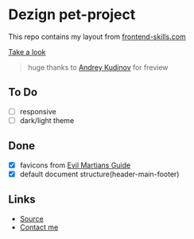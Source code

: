 # **Dezign pet-project**

This repo contains my layout from [frontend-skills.com](https://frontend-skills.com)

[Take a look](https://latnikou.github.io/pet-dezign/)

> huge thanks to [Andrey Kudinov](https://github.com/andrey-kudinov) for freview


## **To Do**
- [ ] responsive
- [ ] dark/light theme 

## **Done**

- [x] favicons from [Evil Martians Guide](https://evilmartians.com/chronicles/how-to-favicon-in-2021-six-files-that-fit-most-needs)
- [x] default document structure(header-main-footer)

## **Links**
- [Source](https://frontend-skills.com/template/FQvOXqylrjWfP5vg7Fhl)
- [Contact me](https://t.me/latnikov)
